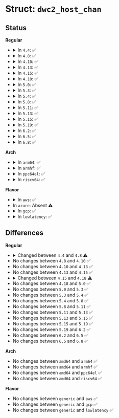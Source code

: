 # Struct: <code>dwc2_host_chan</code>

## Status
<b>Regular</b>
<ul>
<li>
<details>
<summary>In <code>4.4</code>: ✅</summary>

```c
struct dwc2_host_chan {
    u8 hc_num;
    unsigned int dev_addr;
    unsigned int ep_num;
    unsigned int ep_is_in;
    unsigned int speed;
    unsigned int ep_type;
    unsigned int max_packet;
    unsigned int data_pid_start;
    unsigned int multi_count;
    u8 *xfer_buf;
    dma_addr_t xfer_dma;
    dma_addr_t align_buf;
    u32 xfer_len;
    u32 xfer_count;
    u16 start_pkt_count;
    u8 xfer_started;
    u8 do_ping;
    u8 error_state;
    u8 halt_on_queue;
    u8 halt_pending;
    u8 do_split;
    u8 complete_split;
    u8 hub_addr;
    u8 hub_port;
    u8 xact_pos;
    u8 requests;
    u8 schinfo;
    u16 ntd;
    enum dwc2_halt_status halt_status;
    u32 hcint;
    struct dwc2_qh *qh;
    struct list_head hc_list_entry;
    dma_addr_t desc_list_addr;
};
```
</details>
</li>
<li>
<details>
<summary>In <code>4.8</code>: ✅</summary>

```c
struct dwc2_host_chan {
    u8 hc_num;
    unsigned int dev_addr;
    unsigned int ep_num;
    unsigned int ep_is_in;
    unsigned int speed;
    unsigned int ep_type;
    unsigned int max_packet;
    unsigned int data_pid_start;
    unsigned int multi_count;
    u8 *xfer_buf;
    dma_addr_t xfer_dma;
    u32 xfer_len;
    u32 xfer_count;
    u16 start_pkt_count;
    u8 xfer_started;
    u8 do_ping;
    u8 error_state;
    u8 halt_on_queue;
    u8 halt_pending;
    u8 do_split;
    u8 complete_split;
    u8 hub_addr;
    u8 hub_port;
    u8 xact_pos;
    u8 requests;
    u8 schinfo;
    u16 ntd;
    enum dwc2_halt_status halt_status;
    u32 hcint;
    struct dwc2_qh *qh;
    struct list_head hc_list_entry;
    dma_addr_t desc_list_addr;
    u32 desc_list_sz;
    struct list_head split_order_list_entry;
};
```
</details>
</li>
<li>
<details>
<summary>In <code>4.10</code>: ✅</summary>

```c
struct dwc2_host_chan {
    u8 hc_num;
    unsigned int dev_addr;
    unsigned int ep_num;
    unsigned int ep_is_in;
    unsigned int speed;
    unsigned int ep_type;
    unsigned int max_packet;
    unsigned int data_pid_start;
    unsigned int multi_count;
    u8 *xfer_buf;
    dma_addr_t xfer_dma;
    u32 xfer_len;
    u32 xfer_count;
    u16 start_pkt_count;
    u8 xfer_started;
    u8 do_ping;
    u8 error_state;
    u8 halt_on_queue;
    u8 halt_pending;
    u8 do_split;
    u8 complete_split;
    u8 hub_addr;
    u8 hub_port;
    u8 xact_pos;
    u8 requests;
    u8 schinfo;
    u16 ntd;
    enum dwc2_halt_status halt_status;
    u32 hcint;
    struct dwc2_qh *qh;
    struct list_head hc_list_entry;
    dma_addr_t desc_list_addr;
    u32 desc_list_sz;
    struct list_head split_order_list_entry;
};
```
</details>
</li>
<li>
<details>
<summary>In <code>4.13</code>: ✅</summary>

```c
struct dwc2_host_chan {
    u8 hc_num;
    unsigned int dev_addr;
    unsigned int ep_num;
    unsigned int ep_is_in;
    unsigned int speed;
    unsigned int ep_type;
    unsigned int max_packet;
    unsigned int data_pid_start;
    unsigned int multi_count;
    u8 *xfer_buf;
    dma_addr_t xfer_dma;
    u32 xfer_len;
    u32 xfer_count;
    u16 start_pkt_count;
    u8 xfer_started;
    u8 do_ping;
    u8 error_state;
    u8 halt_on_queue;
    u8 halt_pending;
    u8 do_split;
    u8 complete_split;
    u8 hub_addr;
    u8 hub_port;
    u8 xact_pos;
    u8 requests;
    u8 schinfo;
    u16 ntd;
    enum dwc2_halt_status halt_status;
    u32 hcint;
    struct dwc2_qh *qh;
    struct list_head hc_list_entry;
    dma_addr_t desc_list_addr;
    u32 desc_list_sz;
    struct list_head split_order_list_entry;
};
```
</details>
</li>
<li>
<details>
<summary>In <code>4.15</code>: ✅</summary>

```c
struct dwc2_host_chan {
    u8 hc_num;
    unsigned int dev_addr;
    unsigned int ep_num;
    unsigned int ep_is_in;
    unsigned int speed;
    unsigned int ep_type;
    unsigned int max_packet;
    unsigned int data_pid_start;
    unsigned int multi_count;
    u8 *xfer_buf;
    dma_addr_t xfer_dma;
    u32 xfer_len;
    u32 xfer_count;
    u16 start_pkt_count;
    u8 xfer_started;
    u8 do_ping;
    u8 error_state;
    u8 halt_on_queue;
    u8 halt_pending;
    u8 do_split;
    u8 complete_split;
    u8 hub_addr;
    u8 hub_port;
    u8 xact_pos;
    u8 requests;
    u8 schinfo;
    u16 ntd;
    enum dwc2_halt_status halt_status;
    u32 hcint;
    struct dwc2_qh *qh;
    struct list_head hc_list_entry;
    dma_addr_t desc_list_addr;
    u32 desc_list_sz;
    struct list_head split_order_list_entry;
};
```
</details>
</li>
<li>
<details>
<summary>In <code>4.18</code>: ✅</summary>

```c
struct dwc2_host_chan {
    u8 hc_num;
    unsigned int dev_addr;
    unsigned int ep_num;
    unsigned int ep_is_in;
    unsigned int speed;
    unsigned int ep_type;
    unsigned int max_packet;
    unsigned int data_pid_start;
    unsigned int multi_count;
    u8 *xfer_buf;
    dma_addr_t xfer_dma;
    dma_addr_t align_buf;
    u32 xfer_len;
    u32 xfer_count;
    u16 start_pkt_count;
    u8 xfer_started;
    u8 do_ping;
    u8 error_state;
    u8 halt_on_queue;
    u8 halt_pending;
    u8 do_split;
    u8 complete_split;
    u8 hub_addr;
    u8 hub_port;
    u8 xact_pos;
    u8 requests;
    u8 schinfo;
    u16 ntd;
    enum dwc2_halt_status halt_status;
    u32 hcint;
    struct dwc2_qh *qh;
    struct list_head hc_list_entry;
    dma_addr_t desc_list_addr;
    u32 desc_list_sz;
    struct list_head split_order_list_entry;
};
```
</details>
</li>
<li>
<details>
<summary>In <code>5.0</code>: ✅</summary>

```c
struct dwc2_host_chan {
    u8 hc_num;
    unsigned int dev_addr;
    unsigned int ep_num;
    unsigned int ep_is_in;
    unsigned int speed;
    unsigned int ep_type;
    unsigned int max_packet;
    unsigned int data_pid_start;
    unsigned int multi_count;
    u8 *xfer_buf;
    dma_addr_t xfer_dma;
    dma_addr_t align_buf;
    u32 xfer_len;
    u32 xfer_count;
    u16 start_pkt_count;
    u8 xfer_started;
    u8 do_ping;
    u8 error_state;
    u8 halt_on_queue;
    u8 halt_pending;
    u8 do_split;
    u8 complete_split;
    u8 hub_addr;
    u8 hub_port;
    u8 xact_pos;
    u8 requests;
    u8 schinfo;
    u16 ntd;
    enum dwc2_halt_status halt_status;
    u32 hcint;
    struct dwc2_qh *qh;
    struct list_head hc_list_entry;
    dma_addr_t desc_list_addr;
    u32 desc_list_sz;
    struct list_head split_order_list_entry;
};
```
</details>
</li>
<li>
<details>
<summary>In <code>5.3</code>: ✅</summary>

```c
struct dwc2_host_chan {
    u8 hc_num;
    unsigned int dev_addr;
    unsigned int ep_num;
    unsigned int ep_is_in;
    unsigned int speed;
    unsigned int ep_type;
    unsigned int max_packet;
    unsigned int data_pid_start;
    unsigned int multi_count;
    u8 *xfer_buf;
    dma_addr_t xfer_dma;
    dma_addr_t align_buf;
    u32 xfer_len;
    u32 xfer_count;
    u16 start_pkt_count;
    u8 xfer_started;
    u8 do_ping;
    u8 error_state;
    u8 halt_on_queue;
    u8 halt_pending;
    u8 do_split;
    u8 complete_split;
    u8 hub_addr;
    u8 hub_port;
    u8 xact_pos;
    u8 requests;
    u8 schinfo;
    u16 ntd;
    enum dwc2_halt_status halt_status;
    u32 hcint;
    struct dwc2_qh *qh;
    struct list_head hc_list_entry;
    dma_addr_t desc_list_addr;
    u32 desc_list_sz;
    struct list_head split_order_list_entry;
};
```
</details>
</li>
<li>
<details>
<summary>In <code>5.4</code>: ✅</summary>

```c
struct dwc2_host_chan {
    u8 hc_num;
    unsigned int dev_addr;
    unsigned int ep_num;
    unsigned int ep_is_in;
    unsigned int speed;
    unsigned int ep_type;
    unsigned int max_packet;
    unsigned int data_pid_start;
    unsigned int multi_count;
    u8 *xfer_buf;
    dma_addr_t xfer_dma;
    dma_addr_t align_buf;
    u32 xfer_len;
    u32 xfer_count;
    u16 start_pkt_count;
    u8 xfer_started;
    u8 do_ping;
    u8 error_state;
    u8 halt_on_queue;
    u8 halt_pending;
    u8 do_split;
    u8 complete_split;
    u8 hub_addr;
    u8 hub_port;
    u8 xact_pos;
    u8 requests;
    u8 schinfo;
    u16 ntd;
    enum dwc2_halt_status halt_status;
    u32 hcint;
    struct dwc2_qh *qh;
    struct list_head hc_list_entry;
    dma_addr_t desc_list_addr;
    u32 desc_list_sz;
    struct list_head split_order_list_entry;
};
```
</details>
</li>
<li>
<details>
<summary>In <code>5.8</code>: ✅</summary>

```c
struct dwc2_host_chan {
    u8 hc_num;
    unsigned int dev_addr;
    unsigned int ep_num;
    unsigned int ep_is_in;
    unsigned int speed;
    unsigned int ep_type;
    unsigned int max_packet;
    unsigned int data_pid_start;
    unsigned int multi_count;
    u8 *xfer_buf;
    dma_addr_t xfer_dma;
    dma_addr_t align_buf;
    u32 xfer_len;
    u32 xfer_count;
    u16 start_pkt_count;
    u8 xfer_started;
    u8 do_ping;
    u8 error_state;
    u8 halt_on_queue;
    u8 halt_pending;
    u8 do_split;
    u8 complete_split;
    u8 hub_addr;
    u8 hub_port;
    u8 xact_pos;
    u8 requests;
    u8 schinfo;
    u16 ntd;
    enum dwc2_halt_status halt_status;
    u32 hcint;
    struct dwc2_qh *qh;
    struct list_head hc_list_entry;
    dma_addr_t desc_list_addr;
    u32 desc_list_sz;
    struct list_head split_order_list_entry;
};
```
</details>
</li>
<li>
<details>
<summary>In <code>5.11</code>: ✅</summary>

```c
struct dwc2_host_chan {
    u8 hc_num;
    unsigned int dev_addr;
    unsigned int ep_num;
    unsigned int ep_is_in;
    unsigned int speed;
    unsigned int ep_type;
    unsigned int max_packet;
    unsigned int data_pid_start;
    unsigned int multi_count;
    u8 *xfer_buf;
    dma_addr_t xfer_dma;
    dma_addr_t align_buf;
    u32 xfer_len;
    u32 xfer_count;
    u16 start_pkt_count;
    u8 xfer_started;
    u8 do_ping;
    u8 error_state;
    u8 halt_on_queue;
    u8 halt_pending;
    u8 do_split;
    u8 complete_split;
    u8 hub_addr;
    u8 hub_port;
    u8 xact_pos;
    u8 requests;
    u8 schinfo;
    u16 ntd;
    enum dwc2_halt_status halt_status;
    u32 hcint;
    struct dwc2_qh *qh;
    struct list_head hc_list_entry;
    dma_addr_t desc_list_addr;
    u32 desc_list_sz;
    struct list_head split_order_list_entry;
};
```
</details>
</li>
<li>
<details>
<summary>In <code>5.13</code>: ✅</summary>

```c
struct dwc2_host_chan {
    u8 hc_num;
    unsigned int dev_addr;
    unsigned int ep_num;
    unsigned int ep_is_in;
    unsigned int speed;
    unsigned int ep_type;
    unsigned int max_packet;
    unsigned int data_pid_start;
    unsigned int multi_count;
    u8 *xfer_buf;
    dma_addr_t xfer_dma;
    dma_addr_t align_buf;
    u32 xfer_len;
    u32 xfer_count;
    u16 start_pkt_count;
    u8 xfer_started;
    u8 do_ping;
    u8 error_state;
    u8 halt_on_queue;
    u8 halt_pending;
    u8 do_split;
    u8 complete_split;
    u8 hub_addr;
    u8 hub_port;
    u8 xact_pos;
    u8 requests;
    u8 schinfo;
    u16 ntd;
    enum dwc2_halt_status halt_status;
    u32 hcint;
    struct dwc2_qh *qh;
    struct list_head hc_list_entry;
    dma_addr_t desc_list_addr;
    u32 desc_list_sz;
    struct list_head split_order_list_entry;
};
```
</details>
</li>
<li>
<details>
<summary>In <code>5.15</code>: ✅</summary>

```c
struct dwc2_host_chan {
    u8 hc_num;
    unsigned int dev_addr;
    unsigned int ep_num;
    unsigned int ep_is_in;
    unsigned int speed;
    unsigned int ep_type;
    unsigned int max_packet;
    unsigned int data_pid_start;
    unsigned int multi_count;
    u8 *xfer_buf;
    dma_addr_t xfer_dma;
    dma_addr_t align_buf;
    u32 xfer_len;
    u32 xfer_count;
    u16 start_pkt_count;
    u8 xfer_started;
    u8 do_ping;
    u8 error_state;
    u8 halt_on_queue;
    u8 halt_pending;
    u8 do_split;
    u8 complete_split;
    u8 hub_addr;
    u8 hub_port;
    u8 xact_pos;
    u8 requests;
    u8 schinfo;
    u16 ntd;
    enum dwc2_halt_status halt_status;
    u32 hcint;
    struct dwc2_qh *qh;
    struct list_head hc_list_entry;
    dma_addr_t desc_list_addr;
    u32 desc_list_sz;
    struct list_head split_order_list_entry;
};
```
</details>
</li>
<li>
<details>
<summary>In <code>5.19</code>: ✅</summary>

```c
struct dwc2_host_chan {
    u8 hc_num;
    unsigned int dev_addr;
    unsigned int ep_num;
    unsigned int ep_is_in;
    unsigned int speed;
    unsigned int ep_type;
    unsigned int max_packet;
    unsigned int data_pid_start;
    unsigned int multi_count;
    u8 *xfer_buf;
    dma_addr_t xfer_dma;
    dma_addr_t align_buf;
    u32 xfer_len;
    u32 xfer_count;
    u16 start_pkt_count;
    u8 xfer_started;
    u8 do_ping;
    u8 error_state;
    u8 halt_on_queue;
    u8 halt_pending;
    u8 do_split;
    u8 complete_split;
    u8 hub_addr;
    u8 hub_port;
    u8 xact_pos;
    u8 requests;
    u8 schinfo;
    u16 ntd;
    enum dwc2_halt_status halt_status;
    u32 hcint;
    struct dwc2_qh *qh;
    struct list_head hc_list_entry;
    dma_addr_t desc_list_addr;
    u32 desc_list_sz;
    struct list_head split_order_list_entry;
};
```
</details>
</li>
<li>
<details>
<summary>In <code>6.2</code>: ✅</summary>

```c
struct dwc2_host_chan {
    u8 hc_num;
    unsigned int dev_addr;
    unsigned int ep_num;
    unsigned int ep_is_in;
    unsigned int speed;
    unsigned int ep_type;
    unsigned int max_packet;
    unsigned int data_pid_start;
    unsigned int multi_count;
    u8 *xfer_buf;
    dma_addr_t xfer_dma;
    dma_addr_t align_buf;
    u32 xfer_len;
    u32 xfer_count;
    u16 start_pkt_count;
    u8 xfer_started;
    u8 do_ping;
    u8 error_state;
    u8 halt_on_queue;
    u8 halt_pending;
    u8 do_split;
    u8 complete_split;
    u8 hub_addr;
    u8 hub_port;
    u8 xact_pos;
    u8 requests;
    u8 schinfo;
    u16 ntd;
    enum dwc2_halt_status halt_status;
    u32 hcint;
    struct dwc2_qh *qh;
    struct list_head hc_list_entry;
    dma_addr_t desc_list_addr;
    u32 desc_list_sz;
    struct list_head split_order_list_entry;
};
```
</details>
</li>
<li>
<details>
<summary>In <code>6.5</code>: ✅</summary>

```c
struct dwc2_host_chan {
    u8 hc_num;
    unsigned int dev_addr;
    unsigned int ep_num;
    unsigned int ep_is_in;
    unsigned int speed;
    unsigned int ep_type;
    unsigned int max_packet;
    unsigned int data_pid_start;
    unsigned int multi_count;
    u8 *xfer_buf;
    dma_addr_t xfer_dma;
    dma_addr_t align_buf;
    u32 xfer_len;
    u32 xfer_count;
    u16 start_pkt_count;
    u8 xfer_started;
    u8 do_ping;
    u8 error_state;
    u8 halt_on_queue;
    u8 halt_pending;
    u8 do_split;
    u8 complete_split;
    u8 hub_addr;
    u8 hub_port;
    u8 xact_pos;
    u8 requests;
    u8 schinfo;
    u16 ntd;
    enum dwc2_halt_status halt_status;
    u32 hcint;
    struct dwc2_qh *qh;
    struct list_head hc_list_entry;
    dma_addr_t desc_list_addr;
    u32 desc_list_sz;
    struct list_head split_order_list_entry;
};
```
</details>
</li>
<li>
<details>
<summary>In <code>6.8</code>: ✅</summary>

```c
struct dwc2_host_chan {
    u8 hc_num;
    unsigned int dev_addr;
    unsigned int ep_num;
    unsigned int ep_is_in;
    unsigned int speed;
    unsigned int ep_type;
    unsigned int max_packet;
    unsigned int data_pid_start;
    unsigned int multi_count;
    u8 *xfer_buf;
    dma_addr_t xfer_dma;
    dma_addr_t align_buf;
    u32 xfer_len;
    u32 xfer_count;
    u16 start_pkt_count;
    u8 xfer_started;
    u8 do_ping;
    u8 error_state;
    u8 halt_on_queue;
    u8 halt_pending;
    u8 do_split;
    u8 complete_split;
    u8 hub_addr;
    u8 hub_port;
    u8 xact_pos;
    u8 requests;
    u8 schinfo;
    u16 ntd;
    enum dwc2_halt_status halt_status;
    u32 hcint;
    struct dwc2_qh *qh;
    struct list_head hc_list_entry;
    dma_addr_t desc_list_addr;
    u32 desc_list_sz;
    struct list_head split_order_list_entry;
};
```
</details>
</li>
</ul>
<b>Arch</b>
<ul>
<li>
<details>
<summary>In <code>arm64</code>: ✅</summary>

```c
struct dwc2_host_chan {
    u8 hc_num;
    unsigned int dev_addr;
    unsigned int ep_num;
    unsigned int ep_is_in;
    unsigned int speed;
    unsigned int ep_type;
    unsigned int max_packet;
    unsigned int data_pid_start;
    unsigned int multi_count;
    u8 *xfer_buf;
    dma_addr_t xfer_dma;
    dma_addr_t align_buf;
    u32 xfer_len;
    u32 xfer_count;
    u16 start_pkt_count;
    u8 xfer_started;
    u8 do_ping;
    u8 error_state;
    u8 halt_on_queue;
    u8 halt_pending;
    u8 do_split;
    u8 complete_split;
    u8 hub_addr;
    u8 hub_port;
    u8 xact_pos;
    u8 requests;
    u8 schinfo;
    u16 ntd;
    enum dwc2_halt_status halt_status;
    u32 hcint;
    struct dwc2_qh *qh;
    struct list_head hc_list_entry;
    dma_addr_t desc_list_addr;
    u32 desc_list_sz;
    struct list_head split_order_list_entry;
};
```
</details>
</li>
<li>
<details>
<summary>In <code>armhf</code>: ✅</summary>

```c
struct dwc2_host_chan {
    u8 hc_num;
    unsigned int dev_addr;
    unsigned int ep_num;
    unsigned int ep_is_in;
    unsigned int speed;
    unsigned int ep_type;
    unsigned int max_packet;
    unsigned int data_pid_start;
    unsigned int multi_count;
    u8 *xfer_buf;
    dma_addr_t xfer_dma;
    dma_addr_t align_buf;
    u32 xfer_len;
    u32 xfer_count;
    u16 start_pkt_count;
    u8 xfer_started;
    u8 do_ping;
    u8 error_state;
    u8 halt_on_queue;
    u8 halt_pending;
    u8 do_split;
    u8 complete_split;
    u8 hub_addr;
    u8 hub_port;
    u8 xact_pos;
    u8 requests;
    u8 schinfo;
    u16 ntd;
    enum dwc2_halt_status halt_status;
    u32 hcint;
    struct dwc2_qh *qh;
    struct list_head hc_list_entry;
    dma_addr_t desc_list_addr;
    u32 desc_list_sz;
    struct list_head split_order_list_entry;
};
```
</details>
</li>
<li>
<details>
<summary>In <code>ppc64el</code>: ✅</summary>

```c
struct dwc2_host_chan {
    u8 hc_num;
    unsigned int dev_addr;
    unsigned int ep_num;
    unsigned int ep_is_in;
    unsigned int speed;
    unsigned int ep_type;
    unsigned int max_packet;
    unsigned int data_pid_start;
    unsigned int multi_count;
    u8 *xfer_buf;
    dma_addr_t xfer_dma;
    dma_addr_t align_buf;
    u32 xfer_len;
    u32 xfer_count;
    u16 start_pkt_count;
    u8 xfer_started;
    u8 do_ping;
    u8 error_state;
    u8 halt_on_queue;
    u8 halt_pending;
    u8 do_split;
    u8 complete_split;
    u8 hub_addr;
    u8 hub_port;
    u8 xact_pos;
    u8 requests;
    u8 schinfo;
    u16 ntd;
    enum dwc2_halt_status halt_status;
    u32 hcint;
    struct dwc2_qh *qh;
    struct list_head hc_list_entry;
    dma_addr_t desc_list_addr;
    u32 desc_list_sz;
    struct list_head split_order_list_entry;
};
```
</details>
</li>
<li>
<details>
<summary>In <code>riscv64</code>: ✅</summary>

```c
struct dwc2_host_chan {
    u8 hc_num;
    unsigned int dev_addr;
    unsigned int ep_num;
    unsigned int ep_is_in;
    unsigned int speed;
    unsigned int ep_type;
    unsigned int max_packet;
    unsigned int data_pid_start;
    unsigned int multi_count;
    u8 *xfer_buf;
    dma_addr_t xfer_dma;
    dma_addr_t align_buf;
    u32 xfer_len;
    u32 xfer_count;
    u16 start_pkt_count;
    u8 xfer_started;
    u8 do_ping;
    u8 error_state;
    u8 halt_on_queue;
    u8 halt_pending;
    u8 do_split;
    u8 complete_split;
    u8 hub_addr;
    u8 hub_port;
    u8 xact_pos;
    u8 requests;
    u8 schinfo;
    u16 ntd;
    enum dwc2_halt_status halt_status;
    u32 hcint;
    struct dwc2_qh *qh;
    struct list_head hc_list_entry;
    dma_addr_t desc_list_addr;
    u32 desc_list_sz;
    struct list_head split_order_list_entry;
};
```
</details>
</li>
</ul>
<b>Flavor</b>
<ul>
<li>
<details>
<summary>In <code>aws</code>: ✅</summary>

```c
struct dwc2_host_chan {
    u8 hc_num;
    unsigned int dev_addr;
    unsigned int ep_num;
    unsigned int ep_is_in;
    unsigned int speed;
    unsigned int ep_type;
    unsigned int max_packet;
    unsigned int data_pid_start;
    unsigned int multi_count;
    u8 *xfer_buf;
    dma_addr_t xfer_dma;
    dma_addr_t align_buf;
    u32 xfer_len;
    u32 xfer_count;
    u16 start_pkt_count;
    u8 xfer_started;
    u8 do_ping;
    u8 error_state;
    u8 halt_on_queue;
    u8 halt_pending;
    u8 do_split;
    u8 complete_split;
    u8 hub_addr;
    u8 hub_port;
    u8 xact_pos;
    u8 requests;
    u8 schinfo;
    u16 ntd;
    enum dwc2_halt_status halt_status;
    u32 hcint;
    struct dwc2_qh *qh;
    struct list_head hc_list_entry;
    dma_addr_t desc_list_addr;
    u32 desc_list_sz;
    struct list_head split_order_list_entry;
};
```
</details>
</li>
<li>
In <code>azure</code>: Absent ⚠️
</li>
<li>
<details>
<summary>In <code>gcp</code>: ✅</summary>

```c
struct dwc2_host_chan {
    u8 hc_num;
    unsigned int dev_addr;
    unsigned int ep_num;
    unsigned int ep_is_in;
    unsigned int speed;
    unsigned int ep_type;
    unsigned int max_packet;
    unsigned int data_pid_start;
    unsigned int multi_count;
    u8 *xfer_buf;
    dma_addr_t xfer_dma;
    dma_addr_t align_buf;
    u32 xfer_len;
    u32 xfer_count;
    u16 start_pkt_count;
    u8 xfer_started;
    u8 do_ping;
    u8 error_state;
    u8 halt_on_queue;
    u8 halt_pending;
    u8 do_split;
    u8 complete_split;
    u8 hub_addr;
    u8 hub_port;
    u8 xact_pos;
    u8 requests;
    u8 schinfo;
    u16 ntd;
    enum dwc2_halt_status halt_status;
    u32 hcint;
    struct dwc2_qh *qh;
    struct list_head hc_list_entry;
    dma_addr_t desc_list_addr;
    u32 desc_list_sz;
    struct list_head split_order_list_entry;
};
```
</details>
</li>
<li>
<details>
<summary>In <code>lowlatency</code>: ✅</summary>

```c
struct dwc2_host_chan {
    u8 hc_num;
    unsigned int dev_addr;
    unsigned int ep_num;
    unsigned int ep_is_in;
    unsigned int speed;
    unsigned int ep_type;
    unsigned int max_packet;
    unsigned int data_pid_start;
    unsigned int multi_count;
    u8 *xfer_buf;
    dma_addr_t xfer_dma;
    dma_addr_t align_buf;
    u32 xfer_len;
    u32 xfer_count;
    u16 start_pkt_count;
    u8 xfer_started;
    u8 do_ping;
    u8 error_state;
    u8 halt_on_queue;
    u8 halt_pending;
    u8 do_split;
    u8 complete_split;
    u8 hub_addr;
    u8 hub_port;
    u8 xact_pos;
    u8 requests;
    u8 schinfo;
    u16 ntd;
    enum dwc2_halt_status halt_status;
    u32 hcint;
    struct dwc2_qh *qh;
    struct list_head hc_list_entry;
    dma_addr_t desc_list_addr;
    u32 desc_list_sz;
    struct list_head split_order_list_entry;
};
```
</details>
</li>
</ul>

## Differences
<b>Regular</b>
<ul>
<li>
<details>
<summary>Changed between <code>4.4</code> and <code>4.8</code> ⚠️</summary>
<ul>
<li>
<b>Field added. </b>
<code>u32 desc_list_sz</code>
</li>
<li>
<b>Field added. </b>
<code>struct list_head split_order_list_entry</code>
</li>
<li>
<b>Field removed. </b>
<code>dma_addr_t align_buf</code>
</li>
</ul>
</details>
</li>
<li>
No changes between <code>4.8</code> and <code>4.10</code> ✅
</li>
<li>
No changes between <code>4.10</code> and <code>4.13</code> ✅
</li>
<li>
No changes between <code>4.13</code> and <code>4.15</code> ✅
</li>
<li>
<details>
<summary>Changed between <code>4.15</code> and <code>4.18</code> ⚠️</summary>
<ul>
<li>
<b>Field added. </b>
<code>dma_addr_t align_buf</code>
</li>
</ul>
</details>
</li>
<li>
No changes between <code>4.18</code> and <code>5.0</code> ✅
</li>
<li>
No changes between <code>5.0</code> and <code>5.3</code> ✅
</li>
<li>
No changes between <code>5.3</code> and <code>5.4</code> ✅
</li>
<li>
No changes between <code>5.4</code> and <code>5.8</code> ✅
</li>
<li>
No changes between <code>5.8</code> and <code>5.11</code> ✅
</li>
<li>
No changes between <code>5.11</code> and <code>5.13</code> ✅
</li>
<li>
No changes between <code>5.13</code> and <code>5.15</code> ✅
</li>
<li>
No changes between <code>5.15</code> and <code>5.19</code> ✅
</li>
<li>
No changes between <code>5.19</code> and <code>6.2</code> ✅
</li>
<li>
No changes between <code>6.2</code> and <code>6.5</code> ✅
</li>
<li>
No changes between <code>6.5</code> and <code>6.8</code> ✅
</li>
</ul>
<b>Arch</b>
<ul>
<li>
No changes between <code>amd64</code> and <code>arm64</code> ✅
</li>
<li>
No changes between <code>amd64</code> and <code>armhf</code> ✅
</li>
<li>
No changes between <code>amd64</code> and <code>ppc64el</code> ✅
</li>
<li>
No changes between <code>amd64</code> and <code>riscv64</code> ✅
</li>
</ul>
<b>Flavor</b>
<ul>
<li>
No changes between <code>generic</code> and <code>aws</code> ✅
</li>
<li>
No changes between <code>generic</code> and <code>gcp</code> ✅
</li>
<li>
No changes between <code>generic</code> and <code>lowlatency</code> ✅
</li>
</ul>
